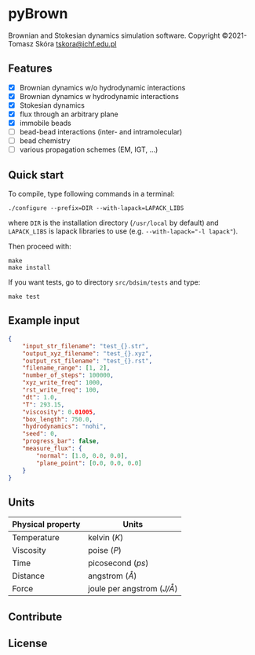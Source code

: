 # pyBrown

Brownian and Stokesian dynamics simulation software.
Copyright &copy;2021- Tomasz Skóra [tskora@ichf.edu.pl](mailto:tskora@ichf.edu.pl)

## Features

- [x] Brownian dynamics w/o hydrodynamic interactions
- [x] Brownian dynamics w hydrodynamic interactions
- [x] Stokesian dynamics
- [x] flux through an arbitrary plane
- [x] immobile beads
- [ ] bead-bead interactions (inter- and intramolecular)
- [ ] bead chemistry
- [ ] various propagation schemes (EM, IGT, ...)

## Quick start

To compile, type following commands in a terminal:

```shell
./configure --prefix=DIR --with-lapack=LAPACK_LIBS
```
where ``DIR`` is the installation directory (``/usr/local`` by default) 
and ``LAPACK_LIBS`` is lapack libraries to use (e.g. ``--with-lapack="-l lapack"``).

Then proceed with:

```shell
make
make install
```

If you want tests, go to directory ``src/bdsim/tests`` and type:

```shell
make test
```

## Example input

```json
{
	"input_str_filename": "test_{}.str",
	"output_xyz_filename": "test_{}.xyz",
	"output_rst_filename": "test_{}.rst",
	"filename_range": [1, 2],
	"number_of_steps": 100000,
	"xyz_write_freq": 1000,
	"rst_write_freq": 100,
	"dt": 1.0,
	"T": 293.15,
	"viscosity": 0.01005,
	"box_length": 750.0,
	"hydrodynamics": "nohi",
	"seed": 0,
	"progress_bar": false,
	"measure_flux": {
		"normal": [1.0, 0.0, 0.0],
		"plane_point": [0.0, 0.0, 0.0]
	}
}
```

## Units

| Physical property | Units |
|---|---|
| Temperature | kelvin (*K*) |
| Viscosity | poise (*P*) |
| Time | picosecond (*ps*) |
| Distance | angstrom (*Å*) |
| Force | joule per angstrom (*J/Å*) |

## Contribute

## License
